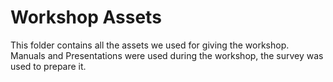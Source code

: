 # Workshop Assets
This folder contains all the assets we used for giving the workshop. Manuals and Presentations were used during the workshop, the survey was used to prepare it.